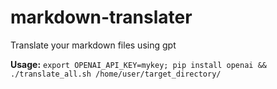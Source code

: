 # markdown-translater
Translate your markdown files using gpt

**Usage:** `export OPENAI_API_KEY=mykey; pip install openai && ./translate_all.sh /home/user/target_directory/`

